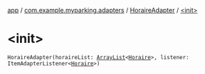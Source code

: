 [app](../../index.md) / [com.example.myparking.adapters](../index.md) / [HoraireAdapter](index.md) / [&lt;init&gt;](./-init-.md)

# &lt;init&gt;

`HoraireAdapter(horaireList: `[`ArrayList`](https://kotlinlang.org/api/latest/jvm/stdlib/kotlin.collections/-array-list/index.html)`<`[`Horaire`](../../com.example.myparking.models/-horaire/index.md)`>, listener: ItemAdapterListener<`[`Horaire`](../../com.example.myparking.models/-horaire/index.md)`>)`